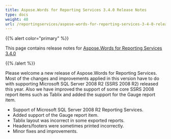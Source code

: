 ```yaml
---
title: Aspose.Words for Reporting Services 3.4.0 Release Notes
type: docs
weight: 40
url: /reportingservices/aspose-words-for-reporting-services-3-4-0-release-notes/
---
```


{{% alert color="primary" %}} 

This page contains release notes for [Aspose.Words for Reporting Services 3.4.0](http://www.aspose.com/downloads/words/reportingservices/new-releases/aspose.words-for-reporting-services-3.4.0/)

{{% /alert %}} 

Please welcome a new release of Aspose.Words for Reporting Services. Most of the changes and improvements applied in this version have to do with supporting Microsoft SQL Server 2008 R2 (SSRS 2008 R2) released this year. Also we have improved the support of some core SSRS 2008 report items such as Tablix and added the support for the Gauge report item.

- Support of Microsoft SQL Server 2008 R2 Reporting Services.
- Added support of the Gauge report item.
- Tablix layout was incorrect in some exported reports.
- Headers/footers were sometimes printed incorrectly.
- Minor fixes and improvements.
